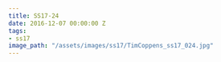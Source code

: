 ```yaml
---
title: SS17-24
date: 2016-12-07 00:00:00 Z
tags:
- ss17
image_path: "/assets/images/ss17/TimCoppens_ss17_024.jpg"
---
```


